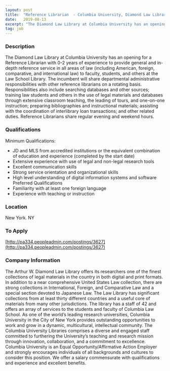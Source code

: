 ```yaml
---
layout: post
title:  "Reference Librarian  - Columbia University, Diamond Law Library "
date:   2019-08-13
excerpt: "The Diamond Law Library at Columbia University has an opening for a Reference Librarian with 0-2 years of experience to provide general and in-depth reference service in all areas of law (including American, foreign, comparative, and international law) to faculty, students, and others at the Law School Library. The incumbent..."
tag: job
---
```


### Description   

The Diamond Law Library at Columbia University has an opening for a Reference Librarian with 0-2 years of experience to provide general and in-depth reference service in all areas of law (including American, foreign, comparative, and international law) to faculty, students, and others at the Law School Library. The incumbent will share departmental administrative responsibilities with other reference librarians on a rotating basis.
Responsibilities also include searching databases and other sources; training law students and others in the use of legal materials and databases through extensive classroom teaching, the leading of tours, and one-on-one instruction; preparing bibliographies and instructional materials; assisting with the coordination of interlibrary loan transactions; and other related duties. Reference Librarians share regular evening and weekend hours.




### Qualifications   

Minimum Qualifications:
- JD and MLS from accredited institutions or the equivalent combination of education and experience (completed by the start date)
- Extensive experience with use of legal and non-legal research tools 
- Excellent communication skills
- Strong service orientation and organizational skills
- High level understanding of digital information systems and software
Preferred Qualifications
- Familiarity with at least one foreign language
- Experience with teaching or instruction





### Location   

New York. NY




### To Apply   

[http://pa334.peopleadmin.com/postings/3627](http://pa334.peopleadmin.com/postings/3627)


### Company Information   

The Arthur W. Diamond Law Library offers its researchers one of the finest collections of legal materials in the country in both digital and print formats. In addition to a near comprehensive United States Law collection, there are strong collections in International, Foreign, and Comparative Law and a special section devoted to Japanese Law. The Law Library has significant collections from at least thirty different countries and a useful core of materials from many other jurisdictions. The library has a staff of 42 and offers an array of services to the students and faculty of Columbia Law School.
As one of the world’s leading research universities, Columbia University in the City of New York provides outstanding opportunities to work and grow in a dynamic, multicultural, intellectual community. The Columbia University Libraries comprises a diverse and engaged staff committed to furthering the University’s teaching and research mission through innovation, collaboration, and a commitment to excellence.
Columbia University is an Equal Opportunity/Affirmative Action Employer and strongly encourages individuals of all backgrounds and cultures to consider this position. We offer a salary commensurate with qualifications and experience and excellent benefits.



